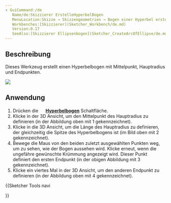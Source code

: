 ```yaml
---
- GuiCommand:/de
   Name/de:Skizzierer ErstelleHyperbelBogen
   MenuLocation:Skizze → Skizzengeometrien → Bogen einer Hyperbel erstellen
   Workbenches:[Skizzierer](Sketcher_Workbench/de.md)
   Version:0.17
   SeeAlso:[Skizzierer Ellipsenbogen](Sketcher_CreateArcOfEllipse/de.md), [Sketcher Parabelbogen](Sketcher_CreateArcOfParabola/de.md)
---
```


## Beschreibung

Dieses Werkzeug erstellt einen Hyperbelbogen mit Mittelpunkt, Hauptradius und Endpunkten.

![](images/Sketcher_Arc_of_Hyperbola_01.png )

## Anwendung

1.  Drücken die **<img src=images/Sketcher_CreateArcOfHyperbola.svg style="width:16px"> [Hyperbelbogen](Sketcher_CreateArcOfHyperbola/de.md)** Schaltfläche.
2.  Klicke in der 3D Ansicht, um den Mittelpunkt des Hauptradius zu definieren (in der Abbildung oben mit 1 gekennzeichnet).
3.  Klicke in die 3D Ansicht, um die Länge des Hauptradius zu definieren, der gleichzeitig die Spitze des Hyperbelbogens ist (im Bild oben mit 2 gekennzeichnet).
4.  Bewege die Maus von den beiden zuletzt ausgewählten Punkten weg, um zu sehen, wie der Bogen aussehen wird. Klicke erneut, wenn die ungefähre gewünschte Krümmung angezeigt wird. Dieser Punkt definiert den ersten Endpunkt (in der obigen Abbildung mit 3 gekennzeichnet).
5.  Klicke ein viertes Mal in der 3D Ansicht, um den anderen Endpunkt zu definieren (in der Abbildung oben mit 4 gekennzeichnet).





{{Sketcher Tools navi

}}  
